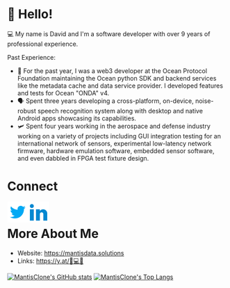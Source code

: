 # 👋 Hello!

💻 My name is David and I'm a software developer with over 9 years of professional experience. 

Past Experience:
  * 🌊 For the past year, I was a web3 developer at the Ocean Protocol Foundation maintaining the Ocean python SDK and backend services like the metadata cache and data service provider. I developed features and tests for Ocean "ONDA" v4.
  * 🗣️ Spent three years developing a cross-platform, on-device, noise-robust speech recognition system along with desktop and native Android apps showcasing its capabilities.
  * 🛩️ Spent four years working in the aerospace and defense industry working on a variety of projects including GUI integration testing for an international network of sensors, experimental low-latency network firmware, hardware emulation software, embedded sensor software, and even dabbled in FPGA test fixture design.

# Connect

<a href="https://twitter.com/MantisClone"><img align="left" src="https://raw.githubusercontent.com/MantisClone/MantisClone/main/resources/icons8-twitter.svg" alt="David Hunt-Mateo | Twitter" width="48px"/></a>
<a href="https://www.linkedin.com/in/david-hunt-mateo/"><img align="left" src="https://raw.githubusercontent.com/MantisClone/MantisClone/main/resources/icons8-linkedin-2.svg" alt="David Hunt-Mateo | Linkedin" width="48px"/></a>
<br>

# More About Me

* Website: https://mantisdata.solutions
* Links: https://y.at/🐜💻🔧

[![MantisClone's GitHub stats](https://github-readme-stats.vercel.app/api?username=mantisclone&count_private=true&show_icons=true&custom_title=MantisClone%27s%20Github%20Stats&theme=vue-dark)](https://github.com/anuraghazra/github-readme-stats)
[![MantisClone's Top Langs](https://github-readme-stats.vercel.app/api/top-langs/?username=mantisclone&layout=compact&langs_count=8&hide=verilog&theme=vue-dark)](https://github.com/anuraghazra/github-readme-stats)
<!-- &title_color=FFFFFF&text_color=FFFFFF&icon_color=FFFFFF&bg_color=-45,83f5e5,7A93DE -->


<!--
**DMats/DMats** is a ✨ _special_ ✨ repository because its `README.md` (this file) appears on your GitHub profile.

Here are some ideas to get you started:

- 🔭 I’m currently working on ...
- 🌱 I’m currently learning ...
- 👯 I’m looking to collaborate on ...
- 🤔 I’m looking for help with ...
- 💬 Ask me about ...
- 📫 How to reach me: ...
- 😄 Pronouns: ...
- ⚡ Fun fact: ...
-->
